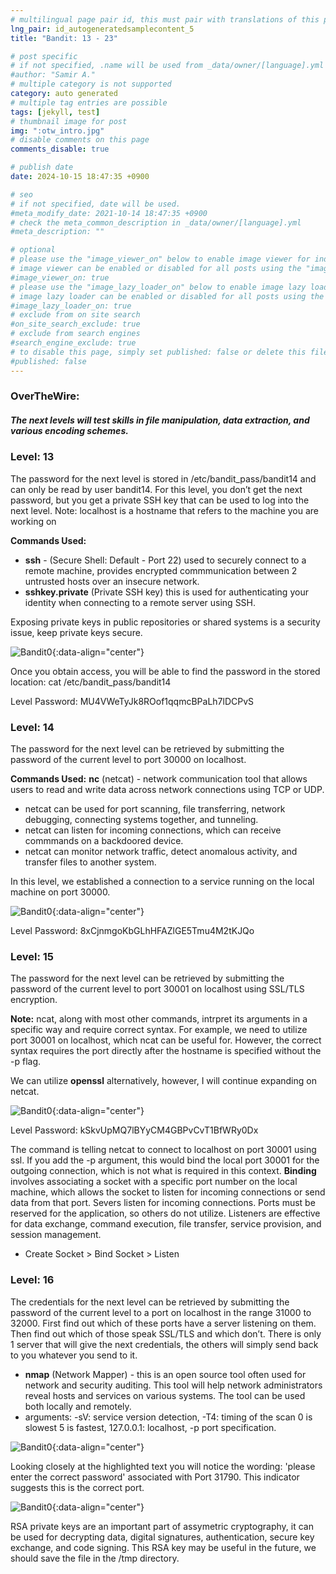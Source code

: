 ```yaml
---
# multilingual page pair id, this must pair with translations of this page. (This name must be unique)
lng_pair: id_autogeneratedsamplecontent_5
title: "Bandit: 13 - 23"

# post specific
# if not specified, .name will be used from _data/owner/[language].yml
#author: "Samir A."
# multiple category is not supported
category: auto generated
# multiple tag entries are possible
tags: [jekyll, test]
# thumbnail image for post
img: ":otw_intro.jpg"
# disable comments on this page
comments_disable: true

# publish date
date: 2024-10-15 18:47:35 +0900

# seo
# if not specified, date will be used.
#meta_modify_date: 2021-10-14 18:47:35 +0900
# check the meta_common_description in _data/owner/[language].yml
#meta_description: ""

# optional
# please use the "image_viewer_on" below to enable image viewer for individual pages or posts (_posts/ or [language]/_posts folders).
# image viewer can be enabled or disabled for all posts using the "image_viewer_posts: true" setting in _data/conf/main.yml.
#image_viewer_on: true
# please use the "image_lazy_loader_on" below to enable image lazy loader for individual pages or posts (_posts/ or [language]/_posts folders).
# image lazy loader can be enabled or disabled for all posts using the "image_lazy_loader_posts: true" setting in _data/conf/main.yml.
#image_lazy_loader_on: true
# exclude from on site search
#on_site_search_exclude: true
# exclude from search engines
#search_engine_exclude: true
# to disable this page, simply set published: false or delete this file
#published: false
---
```

### OverTheWire: 
##### The next levels will test skills in file manipulation, data extraction, and various encoding schemes.

### Level: 13 
The password for the next level is stored in /etc/bandit_pass/bandit14 and can only be read by user bandit14. For this level, you don’t get the next password, but you get a private SSH key that can be used to log into the next level. Note: localhost is a hostname that refers to the machine you are working on

**Commands Used:** 
- **ssh** - (Secure Shell: Default - Port 22) used to securely connect to a remote machine, provides encrypted commmunication between 2 untrusted hosts over an insecure network.   
- **sshkey.private** (Private SSH key) this is used for authenticating your identity when connecting to a remote server using SSH.

Exposing private keys in public repositories or shared systems is a security issue, keep private keys secure. 

![Bandit0](:bandit_13.3.png){:data-align="center"}

Once you obtain access, you will be able to find the password in the stored location:  cat /etc/bandit_pass/bandit14 

Level Password: MU4VWeTyJk8ROof1qqmcBPaLh7lDCPvS

### Level: 14 
The password for the next level can be retrieved by submitting the password of the current level to port 30000 on localhost.

**Commands Used:** 
**nc** (netcat) - network communication tool that allows users to read and write data across network connections using TCP or UDP.
- netcat can be used for port scanning, file transferring, network debugging, connecting systems together, and tunneling.
- netcat can listen for incoming connections, which can receive commmands on a backdoored device.
- netcat can monitor network traffic, detect anomalous activity, and transfer files to another system.

In this level, we established a connection to a service running on the local machine on port 30000.

![Bandit0](:bandit_14.png){:data-align="center"}

Level Password: 8xCjnmgoKbGLhHFAZlGE5Tmu4M2tKJQo

### Level: 15
The password for the next level can be retrieved by submitting the password of the current level to port 30001 on localhost using SSL/TLS encryption.

**Note:** ncat, along with most other commands, intrpret its arguments in a specific way and require correct syntax. For example, we need to utilize port 30001 on localhost, which ncat can be useful for. However, the correct syntax requires the port directly after the hostname is specified without the -p flag. 

We can utilize **openssl** alternatively, however, I will continue expanding on netcat. 

![Bandit0](:bandit_15.png){:data-align="center"}

Level Password: kSkvUpMQ7lBYyCM4GBPvCvT1BfWRy0Dx

The command is telling netcat to connect to localhost on port 30001 using ssl. If you add the -p argument, this would bind the local port 30001 for the outgoing connection, which is not what is required in this context. **Binding** involves associating a socket with a specific port number on the local machine, which allows the socket to listen for incoming connections or send data from that port. Severs listen for incoming connections. Ports must be reserved for the application, so others do not utilize. Listeners are effective for data exchange, command execution, file transfer, service provision, and session management. 

- Create Socket > Bind Socket > Listen

### Level: 16 
The credentials for the next level can be retrieved by submitting the password of the current level to a port on localhost in the range 31000 to 32000. First find out which of these ports have a server listening on them. Then find out which of those speak SSL/TLS and which don’t. There is only 1 server that will give the next credentials, the others will simply send back to you whatever you send to it.

- **nmap** (Network Mapper) - this is an open source tool often used for network and security auditing. This tool will help network administrators reveal hosts and services on various systems. The tool can be used both locally and remotely.
- arguments: -sV: service version detection, -T4: timing of the scan 0 is slowest 5 is fastest, 127.0.0.1: localhost, -p port specification. 

![Bandit0](:bandit_16.png){:data-align="center"}

Looking closely at the highlighted text you will notice the wording: 'please enter the correct password' associated with Port 31790. This indicator suggests this is the correct port.

![Bandit0](:bandit_16.1.png){:data-align="center"}

RSA private keys are an important part of assymetric cryptography, it can be used for decrypting data, digital signatures, authentication, secure key exchange, and code signing. This RSA key may be useful in the future, we should save the file in the /tmp directory. 

